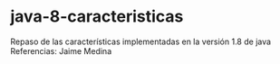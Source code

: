 # java-8-caracteristicas
Repaso de las características implementadas en la versión 1.8 de java
Referencias: Jaime Medina
